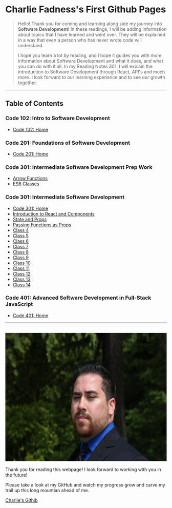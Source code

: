 # Charlie Fadness's First Github Pages

> Hello! Thank you for coming and learning along side my journey into **Software Development**! In these readings, I will be adding information about topics that I have learned and went over. They will be explained in a way that even a person who has never wrote code will understand.
>
>I hope you learn a lot by reading, and I hope it guides you with more information about Software Development and what it does, and what you can do with it all. In my Reading Notes 301, I will explain the introduction to Software Development through React, API's and much more. I look forward to our learning experience and to see our growth together.

---

## Table of Contents

### Code 102: Intro to Software Development

- [Code 102: Home](https://fadnesscharlie.github.io/reading-notes/102)

### Code 201: Foundations of Software Development

- [Code 201: Home](https://fadnesscharlie.github.io/reading-notes/201)

### Code 301: Intermediate Software Development Prep Work

- [Arrow Functions](prep-work/arrow-functions.md)
- [ES6 Classes](prep-work/ES6-classes.md)

### Code 301: Intermediate Software Development

- [Code 301: Home](https://fadnesscharlie.github.io/reading-notes/301)
- [Introduction to React and Components](read-01)
- [State and Props](read-02)
- [Passing Functions as Props](read-03)
- [Class 4](read-04)
- [Class 5](read-05)
- [Class 6](read-06)
- [Class 7](read-07)
- [Class 8](read-08)
- [Class 9](read-09)
- [Class 10](read-10)
- [Class 11](read-11)
- [Class 12](read-12)
- [Class 13](read-13)
- [Class 14](read-14)

### Code 401: Advanced Software Development in Full-Stack JavaScript

- [Code 401: Home](https://fadnesscharlie.github.io/reading-notes/401)

---
<br>
<img src="../images/Profile-Pic.JPG" width="600" height="400">

Thank you for reading this webpage! I look forward to working with you in the future!  

Please take a look at my GitHub and watch my progress grow and carve my trail up this long mountian ahead of me.  

[Charlie's Githib](https://github.com/fadnesscharlie)

